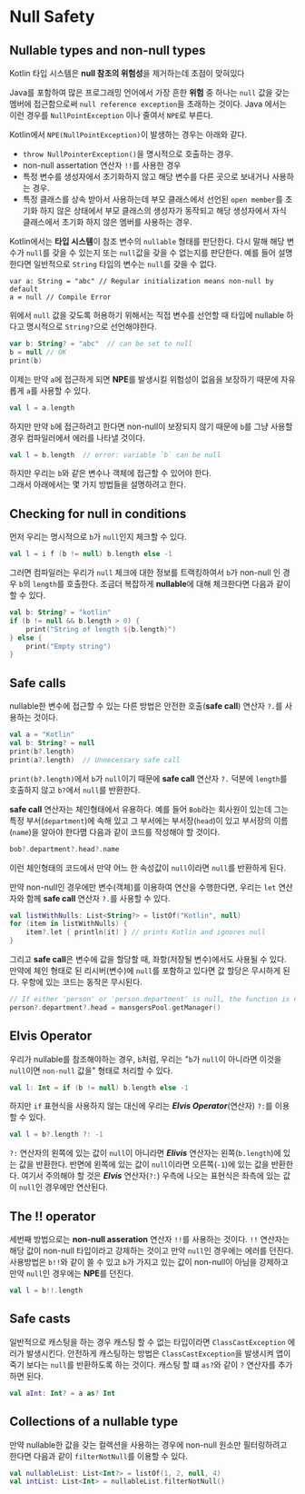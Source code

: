 # Null Safety

## Nullable types and non-null types
Kotlin 타입 시스템은 **null 참조의 위험성**을 제거하는데 초점이 맞혀있다

Java를 포함하여 많은 프로그래밍 언어에서 가장 흔한 **위험** 중 하나는 `null` 값을 갖는 멤버에 접근함으로써 `null reference exception`을 초래하는 것이다. 
Java 에서는 이런 경우를 `NullPointException` 이나 줄여서 `NPE`로 부른다.

Kotlin에서 `NPE(NullPointException)`이 발생하는 경우는 아래와 같다.

- `throw NullPointerException()`을 명시적으로 호출하는 경우.
- non-null assertation 연산자 `!!`를 사용한 경우
- 특정 변수를 생성자에서 초기화하지 않고 해당 변수를 다른 곳으로 보내거나 사용하는 경우.
- 특정 클래스를 상속 받아서 사용하는데 부모 클래스에서 선언된 `open member`를 초기화 하지 않은 상태에서 부모 클래스의 생성자가 동작되고 해당 생성자에서 자식 클래스에서 초기화 하지 않은 멤버를 사용하는 경우. 


Kotlin에서는 **타입 시스템**이 참조 변수의 `nullable` 형태를 판단한다. 다시 말해 해당 변수가 `null`를 갖을 수 있는지 또는 `null`값을 갖을 수 없는지를 판단한다. 예를 들어 설명한다면 일반적으로 `String` 타입의 변수는 `null`를 갖을 수 없다.

``` koltin
var a: String = "abc" // Regular initialization means non-null by default
a = null // Compile Error
```

위에서 `null` 값을 갖도록 허용하기 위해서는 직접 변수를 선언할 때 타입에 nullable 하다고 명시적으로 `String?`으로 선언해야한다.
``` kotlin
var b: String? = "abc"  // can be set to null
b = null // OK
print(b)
```

이제는 만약 `a`에 접근하게 되면 **NPE**를 발생시킬 위험성이 없음을 보장하기 때문에 자유롭게 `a`를 사용할 수 있다.
``` kotlin
val l = a.length
```

하지만 만약 `b`에 접근하려고 한다면 non-null이 보장되지 않기 때문에 `b`를 그냥 사용할 경우 컴파일러에서 에러를 나타낼 것이다.
``` kotlin
val l = b.length  // error: variable `b` can be null
```

하지만 우리는 `b`와 같은 변수나 객체에 접근할 수 있어야 한다.</br>
그래서 아래에서는 몇 가지 방법들을 설명하려고 한다.

## Checking for null in conditions
먼저 우리는 명시적으로 `b`가 `null`인지 체크할 수 있다.
``` kotlin
val l = i f (b != null) b.length else -1
```
그러면 컴파일러는 우리가 `null` 체크에 대한 정보를 트랙킹하여서 `b`가 non-null 인 경우 `b`의 `length`를 호출한다.
조금더 복잡하게 **nullable**에 대해 체크한다면 다음과 같이 할 수 있다.
``` kotlin
val b: String? = "kotlin"
if (b != null && b.length > 0) {
    print("String of length ${b.length}")
} else {
    print("Empty string")
}
```

## Safe calls
nullable한 변수에 접근할 수 있는 다른 방법은 안전한 호출(**safe call**) 연산자 `?.`를 사용하는 것이다.
``` kotlin
val a = "Kotlin"
val b: String? = null
print(b?.length)
print(a?.length)  // Unnecessary safe call
```

`print(b?.length)`에서 `b`가 `null`이기 때문에 **safe call** 연산자 `?.` 덕분에 `length`를 호출하지 않고 `b?`에서 `null`를 반환한다.


**safe call** 연산자는 체인형태에서 유용하다. 예를 들어 `Bob`라는 회사원이 있는데 그는 특정 부서(`department`)에 속해 있고 그 부서에는 부서장(`head`)이 있고 부서장의 이름(`name`)을 알아야 한다몀 다음과 같이 코드를 작성해야 할 것이다.
``` kotlin
bob?.department?.head?.name
```

이런 체인형태의 코드에서 만약 어느 한 속성값이 `null`이라면 `null`를 반환하게 된다.

만약 non-null인 경우에만 변수(객체)를 이용하여 연산을 수행한다면, 우리는 `let` 연산자와 함께 **safe call** 연산자 `?.`를 사용할 수 있다.
``` kotlin
val listWithNulls: List<String?> = listOf("Kotlin", null)
for (item in listWithNulls) {
    item?.let { println(it) } // prints Kotlin and ignores null
}
```

그리고 **safe call**은 변수에 값을 할당할 때, 좌항(저장될 변수)에서도 사용될 수 있다.
만약에 체인 형태로 된 리시버(변수)에 `null`를 포함하고 있다면 값 할당은 무시하게 된다. 우항에 있는 코드는 동작은 무시된다.
``` kotlin
// If either 'person' or 'person.department' is null, the function is not called
person?.department?.head = mansgersPool.getManager()
```


## Elvis Operator
우리가 nullable를 참조해야하는 경우, `b`처럼, 우리는 "`b`가 `null`이 아니라면 이것을 `null`이면 `non-null` 값을" 형태로 처리할 수 있다.
``` kotlin
val l: Int = if (b != null) b.length else -1
```

하지만 `if` 표현식을 사용하지 않는 대신에 우리는 ***Elvis Operator***(연산자) `?:`를 이용할 수 있다.
``` kotlin
val l = b?.length ?: -1
```

`?:` 연산자의 왼쪽에 있는 값이 `null`이 아니라면 ***Elivis*** 연산자는 왼쪽(`b.length`)에 있는 값을 반환한다.
반면에 왼쪽에 있는 값이 `null`이라면 오른쪽(`-1`)에 있는 값을 반환한다.
여기서 주의해야 할 것은 ***Elvis*** 연산자(`?:`) 우측에 나오는 표현식은 좌측에 있는 값이 `null`인 경우에만 연산된다.


## The !! operator
세번째 방법으로는 **non-null asseration** 연산자 `!!`를 사용하는 것이다.
`!!` 연산자는 해당 값이 non-null 타입이라고 강제하는 것이고 만약 `null`인 경우에는 에러를 던진다.
사용방법은 `b!!`와 같이 쓸 수 있고 `b`가 가지고 있는 값이 non-null이 아님을 강제하고 만약 `null`인 경우에는 **NPE**를 던진다.
``` kotlin
val l = b!!.length
```

## Safe casts
일반적으로 캐스팅을 하는 경우 캐스팅 할 수 없는 타입이라면 `ClassCastException` 에러가 발생시킨다.
안전하게 캐스팅하는 방법은 `ClassCastException`을 발생시켜 앱이 죽기 보다는 `null`를 반환하도록 하는 것이다.
캐스팅 할 떄 `as?`와 같이 `?` 연산자를 추가하면 된다.
``` kotlin
val aInt: Int? = a as? Int
```

## Collections of a nullable type
만약 nullable한 값을 갖는 컬렉션을 사용하는 경우에 non-null 원소만 필터링하려고 한다면 다음과 같이 `filterNotNull`를 이용할 수 있다.
``` kotlin
val nullableList: List<Int?> = listOf(1, 2, null, 4)
val intList: List<Int> = nullableList.filterNotNull()
```






















